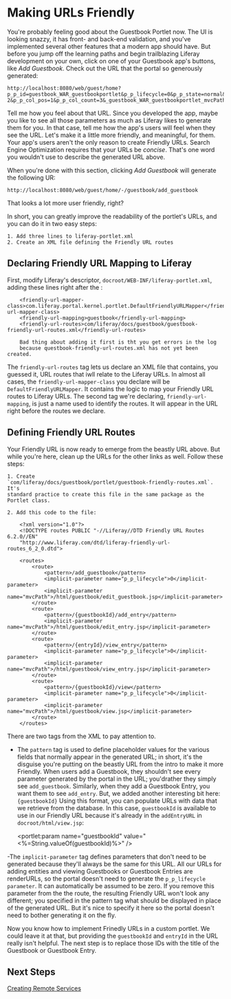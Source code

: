 # Making URLs Friendly

You're probably feeling good about the Guestbook Portlet now. The UI is looking
snazzy, it has front- and back-end validation, and you've implemented several
other features that a modern app should have. But before you jump off the
learning paths and begin trailblazing Liferay development on your own, click on
one of your Guestbook app's buttons, like *Add Guestbook*. Check out the URL
that the portal so generously generated:

    http://localhost:8080/web/guest/home?p_p_id=guestbook_WAR_guestbookportlet&p_p_lifecycle=0&p_p_state=normal&p_p_mode=view&p_p_col_id=column-2&p_p_col_pos=1&p_p_col_count=3&_guestbook_WAR_guestbookportlet_mvcPath=%2Fhtml%2Fguestbook%2Fedit_guestbook.jsp

Tell me how you feel about that URL. Since you developed the app, maybe you
like to see all those parameters as much as Liferay likes to generate them for
you. In that case, tell me how the app's users will feel when they see the URL.
Let's make it a little more friendly, and meaningful, for them. Your app's
users aren't the only reason to create Friendly URLs. Search Engine
Optimization requires that your URLs be *concise*. That's one word you wouldn't
use to describe the generated URL above.

When you're done with this section, clicking *Add Guestbook* will generate the
following UR:

    http://localhost:8080/web/guest/home/-/guestbook/add_guestbook

That looks a lot more user friendly, right?

In short, you can greatly improve the readability of the portlet's URLs, and
you can do it in two easy steps:

    1. Add three lines to liferay-portlet.xml
    2. Create an XML file defining the Friendly URL routes

## Declaring Friendly URL Mapping to Liferay

First, modify Liferay's descriptor, `docroot/WEB-INF/liferay-portlet.xml`, adding these lines right after the :

        <friendly-url-mapper-class>com.liferay.portal.kernel.portlet.DefaultFriendlyURLMapper</friendly-url-mapper-class>
		<friendly-url-mapping>guestbook</friendly-url-mapping>
		<friendly-url-routes>com/liferay/docs/guestbook/guestbook-friendly-url-routes.xml</friendly-url-routes>

        Bad thing about adding it first is tht you get errors in the log
        because questbook-friendly-url-routes.xml has not yet been created.

The `friendly-url-routes` tag lets us declare an XML file that contains, you
guessed it, URL routes that iwll relate to the Liferay URLs. In almost all
cases, the `friendly-url-mapper-class` you declare will be
`DefaultFriendlyURLMapper`. It contains the logic to map your Friendly URL
routes to Liferay URLs. The second tag we're declaring, `friendly-url-mapping`,
is just a name used to identify the routes. It will appear in the URL right
before the routes we declare.

## Defining Friendly URL Routes

Your Friendly URL is now ready to emerge from the beastly URL above. But while you're here, clean up the URLs for the other links as well. Follow these steps:

    1. Create
    `com/liferay/docs/guestbook/portlet/guestbook-friendly-routes.xml`. It's
    standard practice to create this file in the same package as the Portlet class.

    2. Add this code to the file:

        <?xml version="1.0"?>
        <!DOCTYPE routes PUBLIC "-//Liferay//DTD Friendly URL Routes 6.2.0//EN"
        "http://www.liferay.com/dtd/liferay-friendly-url-routes_6_2_0.dtd">

        <routes>
            <route>
                <pattern>/add_guestbook</pattern>
                <implicit-parameter name="p_p_lifecycle">0</implicit-parameter>
                <implicit-parameter name="mvcPath">/html/guestbook/edit_guestbook.jsp</implicit-parameter>
            </route>
            <route>
                <pattern>/{guestbookId}/add_entry</pattern>
                <implicit-parameter name="mvcPath">/html/guestbook/edit_entry.jsp</implicit-parameter>
            </route>
            <route>
                <pattern>/{entryId}/view_entry</pattern>
                <implicit-parameter name="p_p_lifecycle">0</implicit-parameter>
                <implicit-parameter name="mvcPath">/html/guestbook/view_entry.jsp</implicit-parameter>
            </route>
            <route>
                <pattern>/{guestbookId}/view</pattern>
                <implicit-parameter name="p_p_lifecycle">0</implicit-parameter>
                <implicit-parameter name="mvcPath">/html/guestbook/view.jsp</implicit-parameter>
            </route>
        </routes>

There are two tags from the XML to pay attention to. 

- The `pattern` tag is used to define placeholder values for the various fields
  that normally appear in the generated URL; in short, it's the disguise you're
putting on the beastly URL from the intro to make it more Friendly. When users
add a Guestbook, they shouldn't see every parameter generated by the portal in
the URL; you'drather they simply see `add_guestbook`. Similarly, when they add
a Guestbook Entry, you want them to see `add_entry`. But, we added another
interesting bit here: `{guestbookId}` Using this format, you can populate URLs
with data that we retrieve from the database. In this case, `guestbookId` is
available to use in our Friendly URL because it's already in the `addEntryURL`
in `docroot/html/view.jsp`:

    <portlet:param name="guestbookId"
			value="<%=String.valueOf(guestbookId)%>" />

-The `implicit-parameter` tag defines parameters that don't need to be
generated because they'll always be the same for this URL. All our URLs for
adding entities and viewing Guestbooks or Guestbook Entries are renderURLs, so
the portal doesn't need to generate the `p_p_lifecycle parameter`.  It can
automatically be assumed to be zero. If you remove this parameter from the the
route, the resulting Friendly URL won't look any different; you specified in
the pattern tag what should be displayed in place of the generated URL. But
it's nice to specify it here so the portal doesn't need to bother generating it
on the fly.

Now you know how to implement Frinedly URLs in a custom portlet. We could leave
it at that, but providing the `guestbookId` and `entryId` in the URL really
isn't helpful. The next step is to replace those IDs with the title of the
Guestbook or Guestbook Entry.

## Next Steps

[Creating Remote Services](/develop/learning-paths/-/knowledge_base/creating-remote-services)

